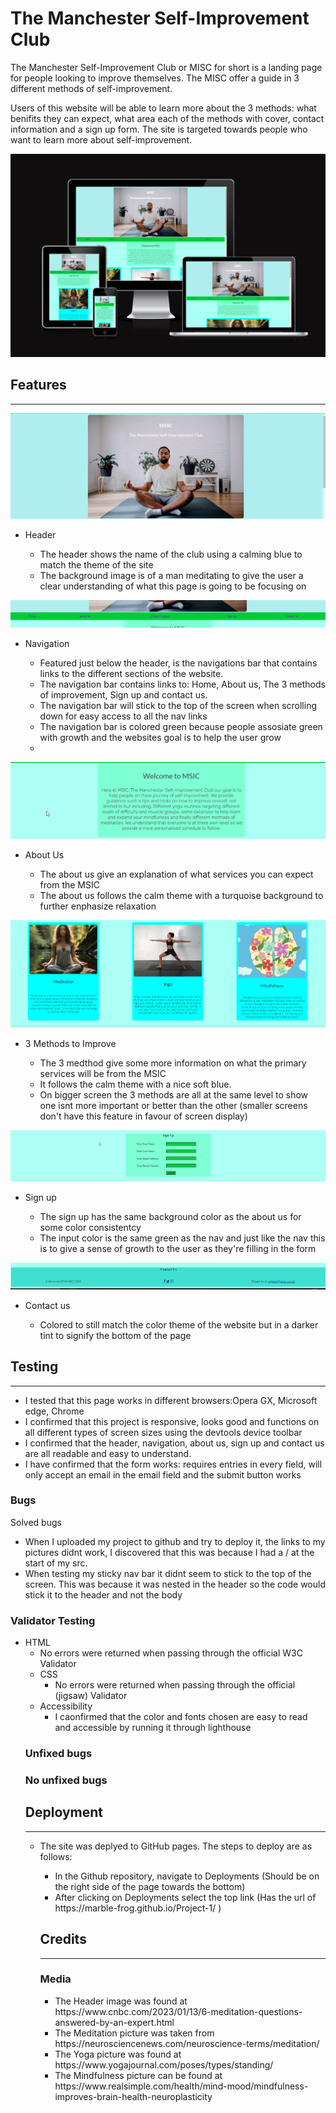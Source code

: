 <h1>The Manchester Self-Improvement Club</h1>
The Manchester Self-Improvement Club or MISC for short is a landing page for people looking to improve themselves. The MISC offer a guide in 3 different methods of self-improvement.

Users of this website will be able to learn more about the 3 methods: what benifits they can expect, what area each of the methods with cover, contact information and a sign up form. The site is targeted towards people who want to learn more about self-improvement.
<div align="center">
    <img src="assets/images(readme)/2024-01-27-19-40-55.png">
</div>
<h2>Features</h2>
<hr>
    <img src="assets/images(readme)/2024-01-27-20-31-52.png">
    <ul>  
        <li>Header</li>
        <ul>
                <li>The header shows the name of the club using a calming blue to match the theme of the site</li>
                <li>The background image is of a man meditating to give the user a clear understanding of what this page is going to be focusing on</li>
        </ul>
    </ul>
    <img src="assets/images(readme)/nav.png">
    <ul>        
    <li>Navigation</li>
        <ul>
            <li>Featured just below the header, is the navigations bar that contains links to the different sections of the website.</li>
            <li>The navigation bar contains links to: Home, About us, The 3 methods of improvement, Sign up and contact us.</li>
            <li>The navigation bar will stick to the top of the screen when scrolling down for easy access to all the nav links</li>
            <li>The navigation bar is colored green because people assosiate green with growth and the websites goal is to help the user grow<li>
        </ul>
    </ul>
    <img src="assets/images(readme)/about us.png">
    <ul>
        <li>About Us</li>
        <ul>
            <li>The about us give an explanation of what services you can expect from the MSIC</li>
            <li>The about us follows the calm theme with a turquoise background to further enphasize relaxation</li> 
        </ul>
    </ul> 
    <img src="assets/images(readme)/methods.png">
    <ul>
        <li>3 Methods to Improve</li>
        <ul>
            <li>The 3 medthod give some more information on what the primary services will be from the MSIC</li>
            <li>It follows the calm theme with a nice soft blue.</li>
            <li>On bigger screen the 3 methods are all at the same level to show one isnt more important or better than the other (smaller screens don't have this feature in favour of screen display)</li> 
        </ul>
    </ul>
    <img src="assets/images(readme)/sign up.png">
    <ul>
        <li>Sign up</li>
        <ul>
            <li>The sign up has the same background color as the about us for some color consistentcy</li>
            <li>The input color is the same green as the nav and just like the nav this is to give a sense of growth to the user as they're filling in the form</li>
        </ul>
    </ul> 
    <img src="assets/images(readme)/footer.png">
    <ul>
        <li>Contact us</li>
        <ul>
            <li>Colored to still match the color theme of the website but in a darker tint to signify the bottom of the page</li>
        </ul>
    </ul>     
<h2>Testing</h2>
<hr>
<ul>
    <li>I tested that this page works  in different browsers:Opera GX, Microsoft edge, Chrome</li>
    <li>I confirmed that this project is responsive, looks good and functions on all different types of screen sizes using the devtools device toolbar</li>
    <li>I confirmed that the header, navigation, about us, sign up and contact us are all readable and easy to understand.</li>
    <li>I have confirmed that the form works: requires entries in every field, will only accept an email in the email field and the  submit button works</li>
</ul>
<h3>Bugs</h3>
   Solved bugs
   <ul>
       <li>When I uploaded my project to github and try to deploy it, the links to my pictures didnt work, I discovered that this was because I had a / at the start of my src.</li>
       <li>When testing my sticky nav bar it didnt seem to stick to the top of the screen. This was because it was nested in the header so  the code would stick it to the header and not the body</li>
    </ul>

<h3>Validator Testing</h3>
<ul>
    <li>HTML
    <ul>
        <li>No errors were returned when passing through the official W3C Validator</li>
    </ul>
    <ul>
    <li>CSS
    <ul>
        <li>No errors were returned when passing through the official (jigsaw) Validator</li>
    </ul>
    <li>Accessibility
    <ul>
        <li>I caonfirmed that the color and fonts chosen are easy to read and accessible by running it through lighthouse</li>
    </ul>
</ul>
<h3>Unfixed bugs<h3>
No unfixed bugs
<h2>Deployment</h2>
<hr>
<ul>
    <li>The site  was deplyed to GitHub pages. The steps to deploy are as follows:</li>
    <ul>
        <li>In the Github repository, navigate to Deployments (Should be on the right side of the page towards the bottom)</li>
        <li>After clicking on Deployments select the top link (Has the url of https://marble-frog.github.io/Project-1/ )</li>
    </ul>
<h2>Credits</h2>
<hr>
<h3>Media</h3>
<ul>
    <li>The Header image was found at https://www.cnbc.com/2023/01/13/6-meditation-questions-answered-by-an-expert.html </li>
    <li>The Meditation picture was taken from https://neurosciencenews.com/neuroscience-terms/meditation/ </li>
    <li>The Yoga picture was found at https://www.yogajournal.com/poses/types/standing/ </li>
    <li>The Mindfulness picture can be found at https://www.realsimple.com/health/mind-mood/mindfulness-improves-brain-health-neuroplasticity </li>
</ul>